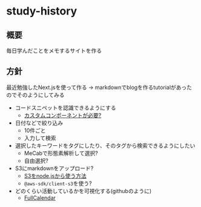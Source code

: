 # study-history

## 概要

毎日学んだことをメモするサイトを作る

## 方針

最近勉強したNext.jsを使って作る
-> markdownでblogを作るtutorialがあったのでそのようにしてみる

- コードスニペットを認識できるようにする
  - [カスタムコンポーネントが必要?](https://goodlife.tech/posts/react-markdown-code-highlight.html)
- 日付などで絞り込み
  - 10件ごと
  - 入力して検索
- 選択したキーワードをタグにしたり、そのタグから検索できるようにしたい
  - MeCabで形態素解析して選択?
  - 自由選択?
- S3にmarkdownをアップロード?
  - [S3をnode.jsから使う方法](https://docs.aws.amazon.com/ja_jp/sdk-for-javascript/v2/developer-guide/s3-example-creating-buckets.html)
  - `@aws-sdk/client-s3`を使う?
- どのくらい活動しているかを可視化する(githubのように)
  - [FullCalendar](https://qiita.com/yk2220s/items/8ed4d781412f6c4e9c45)


